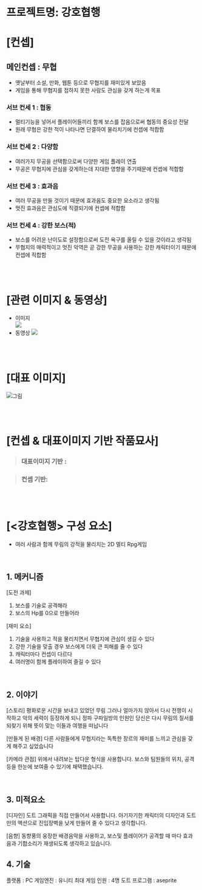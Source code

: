 # 프로젝트명: 강호협행

# [컨셉]

## 메인컨셉 : 무협

- 옛날부터 소설, 만화, 웹툰 등으로 무협지를 재미있게 보았음
- 게임을 통해 무협지를 접하지 못한 사람도 관심을 갖게 하는게 목표

### 서브 컨세 1 : 협동

- 멀티기능을 넣어서 플레이어들끼리 함께 보스를 잡음으로써 협동의 중요성 전달
- 원래 무협은 강한 적이 나타나면 단결하여 물리치기에 컨셉에 적합함

### 서브 컨세 2 : 다양함

- 여러가지 무공을 선택함으로써 다양한 게임 플레이 연출
- 무공은 무협지에 관심을 갖게하는데 지대한 영향을 주기때문에 컨셉에 적합함

### 서브 컨세 3 : 효과음

- 여러 무공을 만들 것이기 때문에 효과음도 중요한 요소라고 생각됨
- 멋진 효과음은 관심도에 직결되기에 컨셉에 적합함

### 서브 컨세 4 : 강한 보스(적)

- 보스를 어려운 난이도로 설정함으로써 도전 욕구를 올릴 수 있을 것이라고 생각됨
- 무협지의 매력적이고 멋진 악역은 곧 강한 무공을 사용하는 강한 캐릭터이기 때문에
컨셉에 적합함

<br><br>

# [관련 이미지 & 동영상]

- 이미지  
  <img src="https://course.pcu.ac.kr/pluginfile.php/716070/mod_forum/post/31091/image.png">
- 동영상
  [![](https://course.pcu.ac.kr/pluginfile.php/716070/mod_forum/post/31091/image.png)](https://www.youtube.com/watch?v=J3kPMRA_JYE&t=37s)

<br><br>

# [대표 이미지]

![그림](https://course.pcu.ac.kr/pluginfile.php/716071/mod_forum/post/31113/%EB%8C%80%ED%91%9C%EC%9D%B4%EB%AF%B8%EC%A7%80.jpg)

<br><br>

# [컨셉 & 대표이미지 기반 작품묘사]

> ### 대표이미지 기반 :

> ### 컨셉 기반:

<br><br>

# [<강호협행> 구성 요소]

- 여러 사람과 함께 무림의 강적을 물리치는 2D 멀티 Rpg게임

<br>

## 1. 메커니즘

[도전 과제]

1. 보스를 기술로 공격해라
2. 보스의 Hp를 0으로 만들어라

[재미 요소]

1. 기술을 사용하고 적을 물리치면서 무협지에 관심이 생길 수 있다
2. 강한 기술을 맞출 경우 보스에게 더욱 큰 피해를 줄 수 있다
3. 캐릭터마다 컨셉이 다르다
4. 여러명이 함께 플레이하여 즐길 수 있다

<br>

## 2. 이야기

[스토리]
평화로운 시간을 보내고 있었던 무림
그러나 얼마가지 않아서 다시 전쟁이 시작하고 악의 세력이 등장하게 되니
정파 구파일방의 인원인 당신은 다시 무림의 질서를 되찾기 위해 뜻이 맞는 이들과 여행을 떠납니다

[만들게 된 배경]
다른 사람들에게 무협지라는 독특한 장르의 재미를 느끼고 관심을 갖게 해주고 싶었습니다 

[카메라 관점]
위에서 내려보는 탑다운 형식을 사용합니다. 보스와 팀원들의 위치, 공격 등을 한눈에 보여줄 수 있기에 채택했습니다.

<br>

## 3. 미적요소

[디자인]
도트 그래픽을 직접 만들어서 사용합니다. 아기자기한 캐릭터의 디자인과 도트만의 액션으로
진입장벽을 낮게 만들어 줄 수 있다고 생각합니다.

[음향]
동향풍의 웅장한 배경음악을 사용하고, 보스및 플레이어가 공격할 때 마다 효과음과 기합소리가 재생되도록 생각하고 있습니다.
<br>

## 4. 기술

플랫폼 : PC
게임엔진 : 유니티
최대 게임 인원 : 4명
도트 프로그램 : aseprite